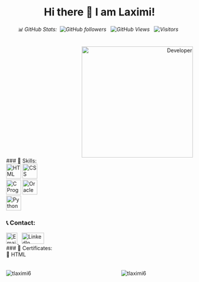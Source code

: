 <div align="center">
  
  # Hi there 👋 I am Laximi!
  
  ###### 📊 GitHub Stats:&nbsp; ![GitHub followers](https://img.shields.io/github/followers/tlaximi6?label=Follow&style=social) &nbsp;  ![GitHub Views](https://komarev.com/ghpvc/?username=tlaximi6) &nbsp; ![Visitors](https://visitor-badge.laobi.icu/badge?page_id=tlaximi6.tlaximi6) &nbsp;
  </div>
   <div align="right">
      <img src="https://img.freepik.com/premium-photo/female-developer-background_665280-9655.jpg?w=1380" alt="Developer" width="300" height="300">
    </div>
 <div align="left">
### 🌱 Skills:
      <div>
        <img src="https://upload.wikimedia.org/wikipedia/commons/6/61/HTML5_logo_and_wordmark.svg" alt="HTML" width="40" height="40">
        <img src="https://upload.wikimedia.org/wikipedia/commons/d/d5/CSS3_logo_and_wordmark.svg" alt="CSS" width="40" height="40">
      </div>
      <div>
        <img src="https://upload.wikimedia.org/wikipedia/commons/1/19/C_Logo.png" alt="C Programming" width="40" height="40">
        <img src="https://upload.wikimedia.org/wikipedia/commons/5/50/Oracle_logo.svg" alt="Oracle Database" width="40" height="40">
      </div>
      <div>
        <img src="https://upload.wikimedia.org/wikipedia/commons/c/c3/Python-logo-notext.svg" alt="Python" width="40" height="40">
      </div>
       

  ### 📞 Contact:
   <div>
        <a href="mailto:tlaximi11@gmail.com">
          <img src="https://upload.wikimedia.org/wikipedia/commons/4/4e/Gmail_Icon.png" alt="Email" width="30" height="30">
        </a> &nbsp; 
        <a href="https://www.linkedin.com/feed/">
          <img src="https://upload.wikimedia.org/wikipedia/commons/0/01/LinkedIn_Logo.svg" alt="LinkedIn" width="60" height="30">
        </a>
      </div>
  ### 📍 Certificates:
  
  <div>
    <a href="HTML_ Mimo Certificate!.pdf" style="text-decoration:none; color:inherit;">🤖 HTML</a>
  </div>
  <br>
  <br>
  </div>
  
  <div style="display: flex; justify-content: space-between; width: 75%; max-width: 600px;">
    <div>
      <img align="left" src="https://github-readme-streak-stats.herokuapp.com/?user=tlaximi6&" alt="tlaximi6" />
      <br>
    </div>
    <div>
      <img align="right" src="https://github-readme-stats.vercel.app/api?username=tlaximi6&show_icons=true&locale=en" alt="tlaximi6" />
    </div>
  </div>


